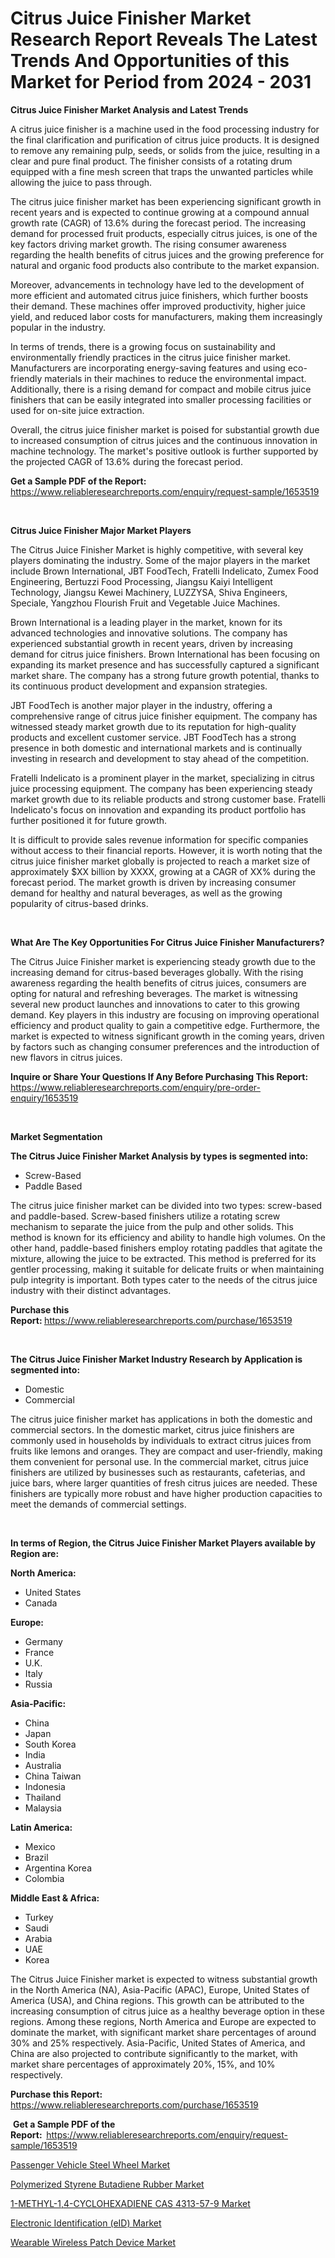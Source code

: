 <p><h1>Citrus Juice Finisher Market Research Report Reveals The Latest Trends And Opportunities of this Market for Period from 2024 - 2031</h1></p><p><strong>Citrus Juice Finisher Market Analysis and Latest Trends</strong></p>
<p><p>A citrus juice finisher is a machine used in the food processing industry for the final clarification and purification of citrus juice products. It is designed to remove any remaining pulp, seeds, or solids from the juice, resulting in a clear and pure final product. The finisher consists of a rotating drum equipped with a fine mesh screen that traps the unwanted particles while allowing the juice to pass through.</p><p>The citrus juice finisher market has been experiencing significant growth in recent years and is expected to continue growing at a compound annual growth rate (CAGR) of 13.6% during the forecast period. The increasing demand for processed fruit products, especially citrus juices, is one of the key factors driving market growth. The rising consumer awareness regarding the health benefits of citrus juices and the growing preference for natural and organic food products also contribute to the market expansion.</p><p>Moreover, advancements in technology have led to the development of more efficient and automated citrus juice finishers, which further boosts their demand. These machines offer improved productivity, higher juice yield, and reduced labor costs for manufacturers, making them increasingly popular in the industry.</p><p>In terms of trends, there is a growing focus on sustainability and environmentally friendly practices in the citrus juice finisher market. Manufacturers are incorporating energy-saving features and using eco-friendly materials in their machines to reduce the environmental impact. Additionally, there is a rising demand for compact and mobile citrus juice finishers that can be easily integrated into smaller processing facilities or used for on-site juice extraction.</p><p>Overall, the citrus juice finisher market is poised for substantial growth due to increased consumption of citrus juices and the continuous innovation in machine technology. The market's positive outlook is further supported by the projected CAGR of 13.6% during the forecast period.</p></p>
<p><strong>Get a Sample PDF of the Report:&nbsp;</strong> <a href="https://www.reliableresearchreports.com/enquiry/request-sample/1653519">https://www.reliableresearchreports.com/enquiry/request-sample/1653519</a></p>
<p>&nbsp;</p>
<p><strong>Citrus Juice Finisher Major Market Players</strong></p>
<p><p>The Citrus Juice Finisher Market is highly competitive, with several key players dominating the industry. Some of the major players in the market include Brown International, JBT FoodTech, Fratelli Indelicato, Zumex Food Engineering, Bertuzzi Food Processing, Jiangsu Kaiyi Intelligent Technology, Jiangsu Kewei Machinery, LUZZYSA, Shiva Engineers, Speciale, Yangzhou Flourish Fruit and Vegetable Juice Machines. </p><p>Brown International is a leading player in the market, known for its advanced technologies and innovative solutions. The company has experienced substantial growth in recent years, driven by increasing demand for citrus juice finishers. Brown International has been focusing on expanding its market presence and has successfully captured a significant market share. The company has a strong future growth potential, thanks to its continuous product development and expansion strategies. </p><p>JBT FoodTech is another major player in the industry, offering a comprehensive range of citrus juice finisher equipment. The company has witnessed steady market growth due to its reputation for high-quality products and excellent customer service. JBT FoodTech has a strong presence in both domestic and international markets and is continually investing in research and development to stay ahead of the competition. </p><p>Fratelli Indelicato is a prominent player in the market, specializing in citrus juice processing equipment. The company has been experiencing steady market growth due to its reliable products and strong customer base. Fratelli Indelicato's focus on innovation and expanding its product portfolio has further positioned it for future growth.</p><p>It is difficult to provide sales revenue information for specific companies without access to their financial reports. However, it is worth noting that the citrus juice finisher market globally is projected to reach a market size of approximately $XX billion by XXXX, growing at a CAGR of XX% during the forecast period. The market growth is driven by increasing consumer demand for healthy and natural beverages, as well as the growing popularity of citrus-based drinks.</p></p>
<p>&nbsp;</p>
<p><strong>What Are The Key Opportunities For Citrus Juice Finisher Manufacturers?</strong></p>
<p><p>The Citrus Juice Finisher market is experiencing steady growth due to the increasing demand for citrus-based beverages globally. With the rising awareness regarding the health benefits of citrus juices, consumers are opting for natural and refreshing beverages. The market is witnessing several new product launches and innovations to cater to this growing demand. Key players in this industry are focusing on improving operational efficiency and product quality to gain a competitive edge. Furthermore, the market is expected to witness significant growth in the coming years, driven by factors such as changing consumer preferences and the introduction of new flavors in citrus juices.</p></p>
<p><strong>Inquire or Share Your Questions If Any Before Purchasing This Report:</strong> <a href="https://www.reliableresearchreports.com/enquiry/pre-order-enquiry/1653519">https://www.reliableresearchreports.com/enquiry/pre-order-enquiry/1653519</a></p>
<p>&nbsp;</p>
<p><strong>Market Segmentation</strong></p>
<p><strong>The Citrus Juice Finisher Market Analysis by types is segmented into:</strong></p>
<p><ul><li>Screw-Based</li><li>Paddle Based</li></ul></p>
<p><p>The citrus juice finisher market can be divided into two types: screw-based and paddle-based. Screw-based finishers utilize a rotating screw mechanism to separate the juice from the pulp and other solids. This method is known for its efficiency and ability to handle high volumes. On the other hand, paddle-based finishers employ rotating paddles that agitate the mixture, allowing the juice to be extracted. This method is preferred for its gentler processing, making it suitable for delicate fruits or when maintaining pulp integrity is important. Both types cater to the needs of the citrus juice industry with their distinct advantages.</p></p>
<p><strong>Purchase this Report:&nbsp;</strong><a href="https://www.reliableresearchreports.com/purchase/1653519">https://www.reliableresearchreports.com/purchase/1653519</a></p>
<p>&nbsp;</p>
<p><strong>The Citrus Juice Finisher Market Industry Research by Application is segmented into:</strong></p>
<p><ul><li>Domestic</li><li>Commercial</li></ul></p>
<p><p>The citrus juice finisher market has applications in both the domestic and commercial sectors. In the domestic market, citrus juice finishers are commonly used in households by individuals to extract citrus juices from fruits like lemons and oranges. They are compact and user-friendly, making them convenient for personal use. In the commercial market, citrus juice finishers are utilized by businesses such as restaurants, cafeterias, and juice bars, where larger quantities of fresh citrus juices are needed. These finishers are typically more robust and have higher production capacities to meet the demands of commercial settings.</p></p>
<p>&nbsp;</p>
<p><strong>In terms of Region, the Citrus Juice Finisher Market Players available by Region are:</strong></p>
<p>
    <p> <strong> North America: </strong>
        <ul>
            <li>United States</li>
            <li>Canada</li>
        </ul>
        </p> 
    <p> <strong> Europe: </strong>
        <ul>
            <li>Germany</li>
            <li>France</li>
            <li>U.K.</li>
            <li>Italy</li>
            <li>Russia</li>
        </ul>
        </p> 
    <p> <strong> Asia-Pacific: </strong>
        <ul>
            <li>China</li>
            <li>Japan</li>
            <li>South Korea</li>
            <li>India</li>
            <li>Australia</li>
            <li>China Taiwan</li>
            <li>Indonesia</li>
            <li>Thailand</li>
            <li>Malaysia</li>
        </ul>
        </p> 
    <p> <strong> Latin America: </strong>
        <ul>
            <li>Mexico</li>
            <li>Brazil</li>
            <li>Argentina Korea</li>
            <li>Colombia</li>
        </ul>
        </p> 
    <p> <strong> Middle East & Africa: </strong>
        <ul>
            <li>Turkey</li>
            <li>Saudi</li>
            <li>Arabia</li>
            <li>UAE</li>
            <li>Korea</li>
        </ul>
    </p>
    </p>
<p><p>The Citrus Juice Finisher market is expected to witness substantial growth in the North America (NA), Asia-Pacific (APAC), Europe, United States of America (USA), and China regions. This growth can be attributed to the increasing consumption of citrus juice as a healthy beverage option in these regions. Among these regions, North America and Europe are expected to dominate the market, with significant market share percentages of around 30% and 25% respectively. Asia-Pacific, United States of America, and China are also projected to contribute significantly to the market, with market share percentages of approximately 20%, 15%, and 10% respectively.</p></p>
<p><strong>Purchase this Report: </strong><a href="https://www.reliableresearchreports.com/purchase/1653519">https://www.reliableresearchreports.com/purchase/1653519</a></p>
<p>&nbsp;<strong>Get a Sample PDF of the Report:&nbsp;&nbsp;</strong><a href="https://www.reliableresearchreports.com/enquiry/request-sample/1653519">https://www.reliableresearchreports.com/enquiry/request-sample/1653519</a></p>
<p><strong></strong></p>
<p><p><a href="https://medium.com/@peggiemertz/passenger-vehicle-steel-wheel-market-share-evolution-and-market-growth-trends-2024-2031-70f4d8345824">Passenger Vehicle Steel Wheel Market</a></p><p><a href="https://medium.com/@peggiemertz/analyzing-polymerized-styrene-butadiene-rubber-market-global-industry-perspective-and-forecast-e7cc0fde7fd6">Polymerized Styrene Butadiene Rubber Market</a></p><p><a href="https://medium.com/@peggiemertz/1-methyl-1-4-cyclohexadiene-cas-4313-57-9-market-report-reveals-the-latest-trends-and-growth-4aae7ccc77dd">1-METHYL-1,4-CYCLOHEXADIENE CAS 4313-57-9 Market</a></p><p><a href="https://medium.com/p/aca0ca2ecbc4/edit">Electronic Identification (eID) Market</a></p><p><a href="https://medium.com/p/8cc3adbb5303/edit">Wearable Wireless Patch Device Market</a></p></p>